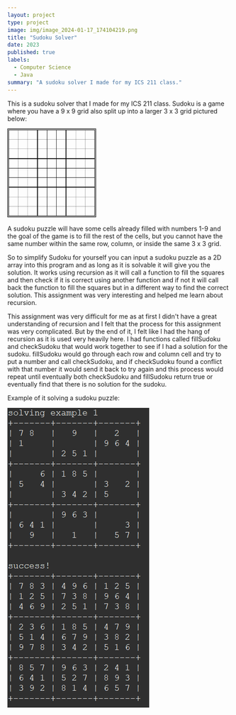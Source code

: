 ```yaml
---
layout: project
type: project
image: img/image_2024-01-17_174104219.png
title: "Sudoku Solver"
date: 2023
published: true
labels:
  - Computer Science
  - Java
summary: "A sudoku solver I made for my ICS 211 class."
---
```


This is a sudoku solver that I made for my ICS 211 class. Sudoku is a game where you have a 9 x 9 grid also split up into a larger 3 x 3 grid pictured below:

<img class="img-fluid" src="../img/image_2024-01-24_201126648.png" width="200" height="200">

A sudoku puzzle will have some cells already filled with numbers 1-9 and the goal of the game is to fill the rest of the cells, but you cannot have the same number within the same row, column, or inside the same 3 x 3 grid. 

So to simplify Sudoku for yourself you can input a sudoku puzzle as a 2D array into this program and as long as it is solvable it will give you the solution. It works using recursion as it will call a function to fill the squares and then check if it is correct using another function and if not it will call back the function to fill the squares but in a different way to 
find the correct solution. This assignment was very interesting and helped me learn about recursion.

This assignment was very difficult for me as at first I didn't have a great understanding of recursion and I felt that the process for this assignment was very complicated. But by the end of it, I felt like I had the hang of recursion as it is used very heavily here. I had functions called fillSudoku and checkSudoku that would work together to see if I had a solution for the sudoku. fillSudoku would go through each row and column cell and try to put a number and call checkSudoku, and if checkSudoku found a conflict with that number it would send it back to try again and this process would repeat until eventually both checkSudoku and fillSudoku return true or eventually find that there is no solution for the sudoku.



Example of it solving a sudoku puzzle:

<img class="img-fluid" src="../img/image_2024-01-17_173626334.png">
